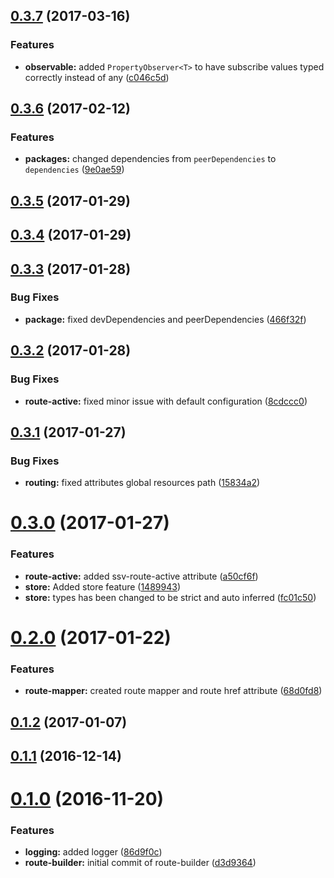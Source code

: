 <a name="0.3.7"></a>
## [0.3.7](https://github.com/sketch7/ssv-au-core/compare/0.3.6...v0.3.7) (2017-03-16)


### Features

* **observable:** added `PropertyObserver<T>` to have subscribe values typed correctly instead of any ([c046c5d](https://github.com/sketch7/ssv-au-core/commit/c046c5d))



<a name="0.3.6"></a>
## [0.3.6](https://github.com/sketch7/ssv-au-core/compare/0.3.5...0.3.6) (2017-02-12)


### Features

* **packages:** changed dependencies from `peerDependencies` to `dependencies` ([9e0ae59](https://github.com/sketch7/ssv-au-core/commit/9e0ae59))



<a name="0.3.5"></a>
## [0.3.5](https://github.com/sketch7/ssv-au-core/compare/0.3.4...0.3.5) (2017-01-29)



<a name="0.3.4"></a>
## [0.3.4](https://github.com/sketch7/ssv-au-core/compare/0.3.3...0.3.4) (2017-01-29)



<a name="0.3.3"></a>
## [0.3.3](https://github.com/sketch7/ssv-au-core/compare/0.3.2...0.3.3) (2017-01-28)


### Bug Fixes

* **package:** fixed devDependencies and peerDependencies ([466f32f](https://github.com/sketch7/ssv-au-core/commit/466f32f))



<a name="0.3.2"></a>
## [0.3.2](https://github.com/sketch7/ssv-au-core/compare/0.3.1...0.3.2) (2017-01-28)


### Bug Fixes

* **route-active:** fixed minor issue with default configuration ([8cdccc0](https://github.com/sketch7/ssv-au-core/commit/8cdccc0))



<a name="0.3.1"></a>
## [0.3.1](https://github.com/sketch7/ssv-au-core/compare/0.3.0...0.3.1) (2017-01-27)


### Bug Fixes

* **routing:** fixed attributes global resources path ([15834a2](https://github.com/sketch7/ssv-au-core/commit/15834a2))



<a name="0.3.0"></a>
# [0.3.0](https://github.com/sketch7/ssv-au-core/compare/0.2.0...0.3.0) (2017-01-27)


### Features

* **route-active:** added ssv-route-active attribute ([a50cf6f](https://github.com/sketch7/ssv-au-core/commit/a50cf6f))
* **store:** Added store feature ([1489943](https://github.com/sketch7/ssv-au-core/commit/1489943))
* **store:** types has been changed to be strict and auto inferred ([fc01c50](https://github.com/sketch7/ssv-au-core/commit/fc01c50))



<a name="0.2.0"></a>
# [0.2.0](https://github.com/sketch7/ssv-au-core/compare/0.1.2...0.2.0) (2017-01-22)


### Features

* **route-mapper:** created route mapper and route href attribute ([68d0fd8](https://github.com/sketch7/ssv-au-core/commit/68d0fd8))



<a name="0.1.2"></a>
## [0.1.2](https://github.com/sketch7/ssv-au-core/compare/0.1.1...0.1.2) (2017-01-07)



<a name="0.1.1"></a>
## [0.1.1](https://github.com/sketch7/ssv-au-core/compare/0.1.0...0.1.1) (2016-12-14)



<a name="0.1.0"></a>
# [0.1.0](https://github.com/sketch7/ssv-au-core/compare/86d9f0c...0.1.0) (2016-11-20)


### Features

* **logging:** added logger ([86d9f0c](https://github.com/sketch7/ssv-au-core/commit/86d9f0c))
* **route-builder:** initial commit of route-builder ([d3d9364](https://github.com/sketch7/ssv-au-core/commit/d3d9364))



